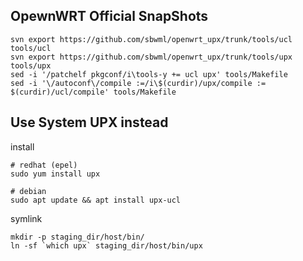 ## OpewnWRT Official SnapShots

```shell
svn export https://github.com/sbwml/openwrt_upx/trunk/tools/ucl tools/ucl
svn export https://github.com/sbwml/openwrt_upx/trunk/tools/upx tools/upx
sed -i '/patchelf pkgconf/i\tools-y += ucl upx' tools/Makefile
sed -i '\/autoconf\/compile :=/i\$(curdir)/upx/compile := $(curdir)/ucl/compile' tools/Makefile
```

## Use System UPX instead

install
```shell
# redhat (epel)
sudo yum install upx

# debian
sudo apt update && apt install upx-ucl
```

symlink
```shell
mkdir -p staging_dir/host/bin/
ln -sf `which upx` staging_dir/host/bin/upx
```
